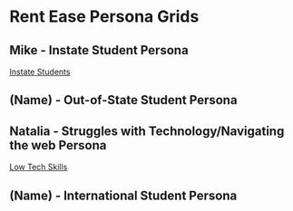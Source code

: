 # Rent Ease Persona Grids

## Mike - Instate Student Persona

[Instate Students](https://docs.google.com/presentation/d/1dUMROrEYTtn6iDkEU4aAGihwEacDuJLJ87lCamvTtQY/edit?usp=sharing)



## (Name) - Out-of-State Student Persona 




## Natalia - Struggles with Technology/Navigating the web Persona
[Low Tech Skills](https://docs.google.com/presentation/d/17m8cUb03HgmW5lsjMRDseGd_tg9RInKdo1rfCIBE32k/edit?usp=sharing)




## (Name) - International Student Persona
